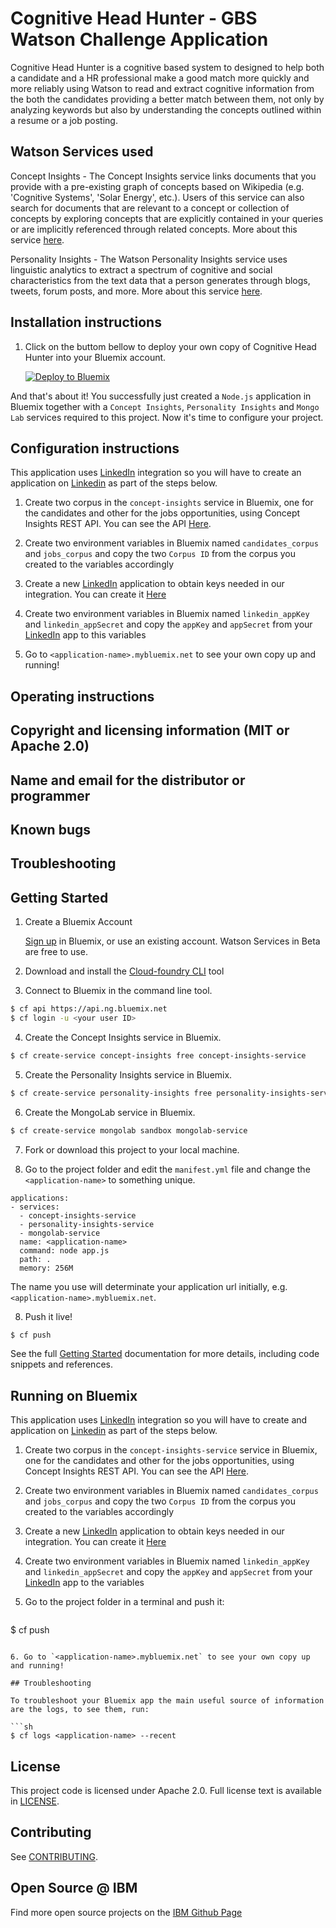 # Cognitive Head Hunter - GBS Watson Challenge Application

  Cognitive Head Hunter is a cognitive based system to designed to help both a candidate and a HR professional make a good match more quickly and more reliably using Watson to read and extract cognitive information from the both the candidates providing a better match between them, not only by analyzing keywords but also by understanding the concepts outlined within a resume or a job posting.
  
## Watson Services used
	
  Concept Insights - The Concept Insights service links documents that you provide with a pre-existing graph of concepts based on Wikipedia (e.g. 'Cognitive Systems', 'Solar Energy', etc.). Users of this service can also search for documents that are relevant to a concept or collection of concepts by exploring concepts that are explicitly contained in your queries or are implicitly referenced through related concepts. More about this service [here][concept-insights].
  
  Personality Insights - The Watson Personality Insights service uses linguistic analytics to extract a spectrum of cognitive and social characteristics from the text data that a person generates through blogs, tweets, forum posts, and more. More about this service [here][personality-insights].

## Installation instructions

1. Click on the buttom bellow to deploy your own copy of Cognitive Head Hunter into your Bluemix account.

	[![Deploy to Bluemix](https://bluemix.net/deploy/button.png)][deploy-to-Bluemix]

And that's about it! You successfully just created a `Node.js` application in Bluemix together with a `Concept Insights`, `Personality Insights` and `Mongo Lab` services required to this project.
Now it's time to configure your project. 

## Configuration instructions

This application uses [LinkedIn][linkedin] integration so you will have to create an application on [Linkedin][linkedin] as part of the steps below.
  
1. Create two corpus in the `concept-insights` service in Bluemix, one for the candidates and other for the jobs opportunities, using Concept Insights REST API. You can see the API [Here][watson_api].

2. Create two environment variables in Bluemix named `candidates_corpus` and `jobs_corpus` and copy the two `Corpus ID` from the corpus you created to the variables accordingly

3. Create a new [LinkedIn][linkedin] application to obtain keys needed in our integration. You can create it [Here][linkedin_app]

4. Create two environment variables in Bluemix named `linkedin_appKey` and `linkedin_appSecret` and copy the `appKey` and `appSecret` from your [LinkedIn][linkedin] app to this variables
   
5. Go to `<application-name>.mybluemix.net` to see your own copy up and running!

## Operating instructions
## Copyright and licensing information (MIT or Apache 2.0)
## Name and email for the distributor or programmer
## Known bugs
## Troubleshooting

## Getting Started

1. Create a Bluemix Account

    [Sign up][sign_up] in Bluemix, or use an existing account. Watson Services in Beta are free to use.

2. Download and install the [Cloud-foundry CLI][cloud_foundry] tool

3. Connect to Bluemix in the command line tool.
  ```sh
  $ cf api https://api.ng.bluemix.net
  $ cf login -u <your user ID>
  ```

4. Create the Concept Insights service in Bluemix.
  ```sh
  $ cf create-service concept-insights free concept-insights-service
  ```
  
5. Create the Personality Insights service in Bluemix.
  ```sh
  $ cf create-service personality-insights free personality-insights-service
  ```
  
6. Create the MongoLab service in Bluemix.
  ```sh
  $ cf create-service mongolab sandbox mongolab-service
  ```
  
7. Fork or download this project to your local machine.
  
8. Go to the project folder and edit the `manifest.yml` file and change the `<application-name>` to something unique.
  ```none
  applications:
  - services:
    - concept-insights-service
    - personality-insights-service
    - mongolab-service
    name: <application-name>
    command: node app.js
    path: .
    memory: 256M
  ```
  The name you use will determinate your application url initially, e.g. `<application-name>.mybluemix.net`.

8. Push it live!
  ```sh
  $ cf push
  ```

See the full [Getting Started][getting_started] documentation for more details, including code snippets and references.

## Running on Bluemix
  This application uses [LinkedIn][linkedin] integration so you will have to create and application on [Linkedin][linkedin] as part of the steps below.
  
1. Create two corpus in the `concept-insights-service` service in Bluemix, one for the candidates and other for the jobs opportunities, using Concept Insights REST API. You can see the API [Here][watson_api].

2. Create two environment variables in Bluemix named `candidates_corpus` and `jobs_corpus` and copy the two `Corpus ID` from the corpus you created to the variables accordingly

3. Create a new [LinkedIn][linkedin] application to obtain keys needed in our integration. You can create it [Here][linkedin_app]

4. Create two environment variables in Bluemix named `linkedin_appKey` and `linkedin_appSecret` and copy the `appKey` and `appSecret` from your [LinkedIn][linkedin] app to the variables
 
5. Go to the project folder in a terminal and push it:
    ```sh
  $ cf push
  ```
  
6. Go to `<application-name>.mybluemix.net` to see your own copy up and running!

## Troubleshooting

To troubleshoot your Bluemix app the main useful source of information are the logs, to see them, run:

  ```sh
  $ cf logs <application-name> --recent
  ```

## License

  This project code is licensed under Apache 2.0. Full license text is available in [LICENSE](LICENSE).

## Contributing

  See [CONTRIBUTING](CONTRIBUTING.md).

## Open Source @ IBM
  Find more open source projects on the [IBM Github Page](http://ibm.github.io/)

[cloud_foundry]: https://github.com/cloudfoundry/cli
[getting_started]: http://www.ibm.com/smarterplanet/us/en/ibmwatson/developercloud/doc/getting_started/
[sign_up]: https://apps.admin.ibmcloud.com/manage/trial/bluemix.html?cm_mmc=WatsonDeveloperCloud-_-LandingSiteGetStarted-_-x-_-CreateAnAccountOnBluemixCLI
[watson_api]: http://www.ibm.com/smarterplanet/us/en/ibmwatson/developercloud/apis/#!/concept-insights/createCorpus
[linkedin_app]: https://www.linkedin.com/developer/apps/new
[linkedin]: https://www.linkedin.com/
[deploy-to-Bluemix]: https://bluemix.net/deploy?repository=
[concept-insights]: http://www.ibm.com/smarterplanet/us/en/ibmwatson/developercloud/concept-insights.html
[personality-insights]: http://www.ibm.com/smarterplanet/us/en/ibmwatson/developercloud/personality-insights.html